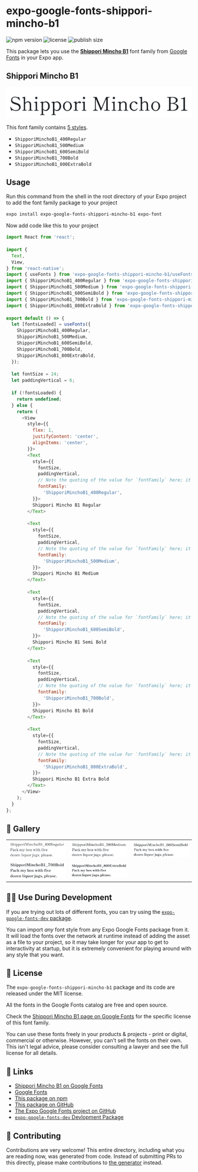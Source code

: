 # expo-google-fonts-shippori-mincho-b1

![npm version](https://flat.badgen.net/npm/v/expo-google-fonts-shippori-mincho-b1)
![license](https://flat.badgen.net/github/license/expo/google-fonts)
![publish size](https://flat.badgen.net/packagephobia/install/expo-google-fonts-shippori-mincho-b1)

This package lets you use the [**Shippori Mincho B1**](https://fonts.google.com/specimen/Shippori+Mincho+B1) font family from [Google Fonts](https://fonts.google.com/) in your Expo app.

## Shippori Mincho B1

![Shippori Mincho B1](./font-family.png)

This font family contains [5 styles](#-gallery).

- `ShipporiMinchoB1_400Regular`
- `ShipporiMinchoB1_500Medium`
- `ShipporiMinchoB1_600SemiBold`
- `ShipporiMinchoB1_700Bold`
- `ShipporiMinchoB1_800ExtraBold`

## Usage

Run this command from the shell in the root directory of your Expo project to add the font family package to your project
```sh
expo install expo-google-fonts-shippori-mincho-b1 expo-font
```

Now add code like this to your project
```js
import React from 'react';

import {
  Text,
  View,
} from 'react-native';
import { useFonts } from 'expo-google-fonts-shippori-mincho-b1/useFonts';
import { ShipporiMinchoB1_400Regular } from 'expo-google-fonts-shippori-mincho-b1/400Regular';
import { ShipporiMinchoB1_500Medium } from 'expo-google-fonts-shippori-mincho-b1/500Medium';
import { ShipporiMinchoB1_600SemiBold } from 'expo-google-fonts-shippori-mincho-b1/600SemiBold';
import { ShipporiMinchoB1_700Bold } from 'expo-google-fonts-shippori-mincho-b1/700Bold';
import { ShipporiMinchoB1_800ExtraBold } from 'expo-google-fonts-shippori-mincho-b1/800ExtraBold';

export default () => {
  let [fontsLoaded] = useFonts({
    ShipporiMinchoB1_400Regular,
    ShipporiMinchoB1_500Medium,
    ShipporiMinchoB1_600SemiBold,
    ShipporiMinchoB1_700Bold,
    ShipporiMinchoB1_800ExtraBold,
  });

  let fontSize = 24;
  let paddingVertical = 6;

  if (!fontsLoaded) {
    return undefined;
  } else {
    return (
      <View
        style={{
          flex: 1,
          justifyContent: 'center',
          alignItems: 'center',
        }}>
        <Text
          style={{
            fontSize,
            paddingVertical,
            // Note the quoting of the value for `fontFamily` here; it expects a string!
            fontFamily:
              'ShipporiMinchoB1_400Regular',
          }}>
          Shippori Mincho B1 Regular
        </Text>

        <Text
          style={{
            fontSize,
            paddingVertical,
            // Note the quoting of the value for `fontFamily` here; it expects a string!
            fontFamily:
              'ShipporiMinchoB1_500Medium',
          }}>
          Shippori Mincho B1 Medium
        </Text>

        <Text
          style={{
            fontSize,
            paddingVertical,
            // Note the quoting of the value for `fontFamily` here; it expects a string!
            fontFamily:
              'ShipporiMinchoB1_600SemiBold',
          }}>
          Shippori Mincho B1 Semi Bold
        </Text>

        <Text
          style={{
            fontSize,
            paddingVertical,
            // Note the quoting of the value for `fontFamily` here; it expects a string!
            fontFamily:
              'ShipporiMinchoB1_700Bold',
          }}>
          Shippori Mincho B1 Bold
        </Text>

        <Text
          style={{
            fontSize,
            paddingVertical,
            // Note the quoting of the value for `fontFamily` here; it expects a string!
            fontFamily:
              'ShipporiMinchoB1_800ExtraBold',
          }}>
          Shippori Mincho B1 Extra Bold
        </Text>
      </View>
    );
  }
};

```

## 🔡 Gallery


||||
|-|-|-|
|![ShipporiMinchoB1_400Regular](.//400Regular/ShipporiMinchoB1_400Regular.ttf.png)|![ShipporiMinchoB1_500Medium](.//500Medium/ShipporiMinchoB1_500Medium.ttf.png)|![ShipporiMinchoB1_600SemiBold](.//600SemiBold/ShipporiMinchoB1_600SemiBold.ttf.png)||
|![ShipporiMinchoB1_700Bold](.//700Bold/ShipporiMinchoB1_700Bold.ttf.png)|![ShipporiMinchoB1_800ExtraBold](.//800ExtraBold/ShipporiMinchoB1_800ExtraBold.ttf.png)|||


## 👩‍💻 Use During Development

If you are trying out lots of different fonts, you can try using the [`expo-google-fonts-dev` package](https://github.com/freeboub/google-fonts/tree/master/font-packages/dev#readme).

You can import *any* font style from any Expo Google Fonts package from it. It will load the fonts
over the network at runtime instead of adding the asset as a file to your project, so it may take longer
for your app to get to interactivity at startup, but it is extremely convenient
for playing around with any style that you want.

## 📖 License

The `expo-google-fonts-shippori-mincho-b1` package and its code are released under the MIT license.

All the fonts in the Google Fonts catalog are free and open source.

Check the [Shippori Mincho B1 page on Google Fonts](https://fonts.google.com/specimen/Shippori+Mincho+B1) for the specific license of this font family.

You can use these fonts freely in your products & projects - print or digital, commercial or otherwise. However, you can't sell the fonts on their own. This isn't legal advice, please consider consulting a lawyer and see the full license for all details.

## 🔗 Links

- [Shippori Mincho B1 on Google Fonts](https://fonts.google.com/specimen/Shippori+Mincho+B1)
- [Google Fonts](https://fonts.google.com/)
- [This package on npm](https://www.npmjs.com/package/expo-google-fonts-shippori-mincho-b1)
- [This package on GitHub](https://github.com/freeboub/google-fonts/tree/master/font-packages/shippori-mincho-b1)
- [The Expo Google Fonts project on GitHub](https://github.com/freeboub/google-fonts)
- [`expo-google-fonts-dev` Devlopment Package](https://github.com/freeboub/google-fonts/tree/master/font-packages/dev)

## 🤝 Contributing

Contributions are very welcome! This entire directory, including what you are reading now, was generated from code. Instead of submitting PRs to this directly, please make contributions to [the generator](https://github.com/freeboub/google-fonts/tree/master/packages/generator) instead.

